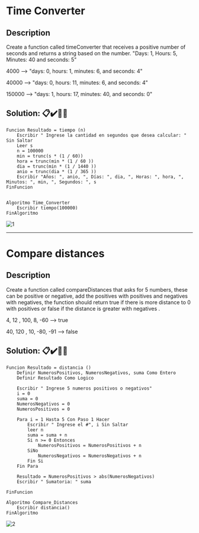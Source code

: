 # Time Converter
## Description
Create a function called timeConverter that receives a positive number of seconds and returns a string based on the number. "Days: 1, Hours: 5, Minutes: 40 and seconds: 5"

4000 --> "days: 0, hours: 1, minutes: 6, and seconds: 4"

40000 --> "days: 0, hours: 11, minutes: 6, and seconds: 4"

150000 --> "days: 1, hours: 17, minutes: 40, and seconds: 0"

## **Solution:** 📋✔️🎊✨

```
Funcion Resultado = tiempo (n)
	Escribir " Ingrese la cantidad en segundos que desea calcular: " Sin Saltar
	Leer s
	n = 100000
	min = trunc(s * (1 / 60)) 
	hora = trunc(min * (1 / 60 )) 
	dia = trunc(min * (1 / 1440 )) 
	anio = trunc(dia * (1 / 365 ))
	Escribir "Años: ", anio, ", Días: ", dia, ", Horas: ", hora, ", Minutos: ", min, ", Segundos: ", s
FinFuncion


Algoritmo Time_Converter
	Escribir tiempo(100000)
FinAlgoritmo
```
![1](https://user-images.githubusercontent.com/107091326/208581923-4db2a68f-7101-4afa-8d3c-ff7340c9b3b9.JPG)


---

# Compare distances
## Description
Create a function called compareDistances that asks for 5 numbers, these can be positive or negative, add the positives with positives and negatives with negatives, the function should return true if there is more distance to 0 with positives or false if the distance is greater with negatives .

4, 12 , 100, 8, -60 --> true

40, 120 , 10, -80, -91 --> false

## **Solution:** 📋✔️🎊✨

```
Funcion Resultado = distancia ()
	Definir NumerosPositivos, NumerosNegativos, suma Como Entero
	Definir Resultado Como Logico
	
	Escribir " Ingrese 5 numeros positivos o negativos"
	i = 0
	suma = 0
	NumerosNegativos = 0
	NumerosPositivos = 0
	
	Para i = 1 Hasta 5 Con Paso 1 Hacer
		Escribir " Ingrese el #", i Sin Saltar
		leer n
		suma = suma + n
		Si n >= 0 Entonces
			NumerosPositivos = NumerosPositivos + n
		SiNo
			NumerosNegativos = NumerosNegativos + n
		Fin Si
	Fin Para
	
	Resultado = NumerosPositivos > abs(NumerosNegativos)
	Escribir " Sumatoria: " suma
	
FinFuncion

Algoritmo Compare_Distances
	Escribir distancia()
FinAlgoritmo
```
![2](https://user-images.githubusercontent.com/107091326/208602425-dea2eda0-215a-4e16-b4ed-e4cefdf69cdd.JPG)

